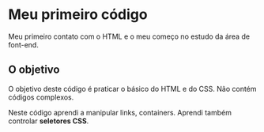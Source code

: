 # Meu primeiro código
Meu primeiro contato com o HTML e o meu começo no estudo da área de font-end.
## O objetivo 
O objetivo deste código é praticar o básico do HTML e do CSS. Não contém códigos complexos.

Neste código aprendi a manipular links, containers. Aprendi também controlar **seletores CSS**.

